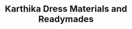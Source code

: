 ---
title: "Karthika Dress Materials and Readymades"
url: /trivandrum/karthika-dress-materials-and-readymades/
shop: clothes
---